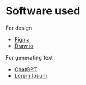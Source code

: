 # Software used

For design
- [Figma](https://www.figma.com/)
- [Draw.io](https://app.diagrams.net/)

For generating text
- [ChatGPT](https://chatgpt.com/)
- [Lorem Ipsum](https://www.lipsum.com/)